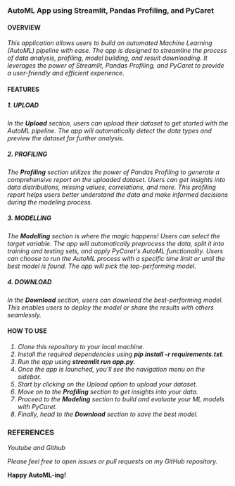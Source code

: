 ### AutoML App using Streamlit, Pandas Profiling, and PyCaret

#### OVERVIEW

<i>This application allows users to build an automated Machine Learning (AutoML) pipeline with ease. The app is designed to streamline the process of data analysis, profiling, model building, and result downloading. It leverages the power of Streamlit, Pandas Profiling, and PyCaret to provide a user-friendly and efficient experience.</i>

#### FEATURES

##### 1. UPLOAD
<i>In the ***Upload*** section, users can upload their dataset to get started with the AutoML pipeline. The app will automatically detect the data types and preview the dataset for further analysis.</i>

##### 2. PROFILING
<i>The ***Profiling*** section utilizes the power of Pandas Profiling to generate a comprehensive report on the uploaded dataset. Users can get insights into data distributions, missing values, correlations, and more. This profiling report helps users better understand the data and make informed decisions during the modeling process.</i>

##### 3. MODELLING
<i>The ***Modelling*** section is where the magic happens! Users can select the target variable. The app will automatically preprocess the data, split it into training and testing sets, and apply PyCaret's AutoML functionality. Users can choose to run the AutoML process with a specific time limit or until the best model is found. The app will pick the top-performing model.</i>

##### 4. DOWNLOAD
<i>In the ***Download*** section, users can download the best-performing model. This enables users to deploy the model or share the results with others seamlessly.</i>

#### HOW TO USE
<i>
  
1. Clone this repository to your local machine.  
2. Install the required dependencies using ***pip install -r requirements.txt***. 
3. Run the app using ***streamlit run app.py***. 
4. Once the app is launched, you'll see the navigation menu on the sidebar.
5. Start by clicking on the Upload option to upload your dataset.
6. Move on to the ***Profiling*** section to get insights into your data.
7. Proceed to the ***Modeling*** section to build and evaluate your ML models with PyCaret.
8. Finally, head to the ***Download*** section to save the best model.
</i>

### REFERENCES

<i>Youtube and Github</i>

<i>Please feel free to open issues or pull requests on my GitHub repository.</i>


**Happy AutoML-ing!**
